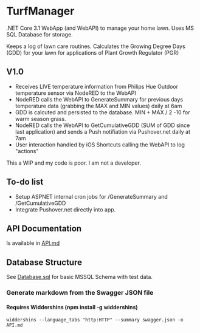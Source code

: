 # TurfManager
.NET Core 3.1 WebApp (and WebAPI) to manage your home lawn. 
Uses MS SQL Database for storage.

Keeps a log of lawn care routines.
Calculates the Growing Degree Days (GDD) for your lawn for applications of Plant Growth Regulator (PGR)


## V1.0 
* Receives LIVE temperature information from Philips Hue Outdoor temperature sensor via NodeRED to the WebAPI 
* NodeRED calls the WebAPI to GenerateSummary for previous days temperature data (grabbing the MAX and MIN values) daily at 6am
* GDD is calcuted and persisted to the database. MIN + MAX / 2 -10 for warm season grass.
* NodeRED calls the WebAPI to GetCumulativeGDD (SUM of GDD since last application) and sends a Push notifiation via Pushover.net daily at 7am
* User interaction handled by iOS Shortcuts calling the WebAPI to log "actions"

This a WIP and my code is poor. I am not a developer.

## To-do list

* Setup ASPNET internal cron jobs for /GenerateSummary and /GetCumulativeGDD
* Integrate Pushover.net directly into app.


## API Documentation
Is available in [API.md](API.md)
## Database Structure 
See [Database.sql](Database.sql) for basic MSSQL Schema with test data.


### Generate markdown from the Swagger JSON file
#### Requires Widdershins (npm install -g widdershins)
    widdershins --language_tabs "http:HTTP" --summary swagger.json -o API.md

